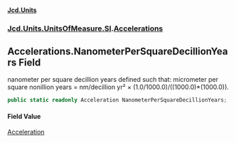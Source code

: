 #### [Jcd.Units](index.md 'index')
### [Jcd.Units.UnitsOfMeasure.SI](Jcd.Units.UnitsOfMeasure.SI.md 'Jcd.Units.UnitsOfMeasure.SI').[Accelerations](Accelerations.md 'Jcd.Units.UnitsOfMeasure.SI.Accelerations')

## Accelerations.NanometerPerSquareDecillionYears Field

nanometer per square decillion years defined such that: micrometer per square nonillion years = nm/decillion yr² × (1.0/1000.0)/((1000.0)*(1000.0)).

```csharp
public static readonly Acceleration NanometerPerSquareDecillionYears;
```

#### Field Value
[Acceleration](Acceleration.md 'Jcd.Units.UnitTypes.Acceleration')